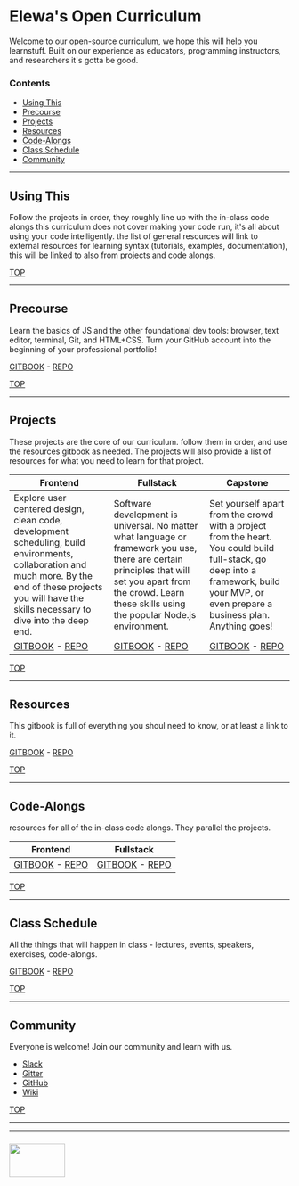 # Elewa's Open Curriculum

Welcome to our open-source curriculum, we hope this will help you learnstuff. Built on our experience as educators, programming instructors, and researchers it's gotta be good. 
### Contents
* [Using This](#using-this)
* [Precourse](#precourse)  
* [Projects](#projects)
* [Resources](#resources)
* [Code-Alongs](#code-alongs)
* [Class Schedule](#class-schedule)
* [Community](#community)

---

## Using This

Follow the projects in order, they roughly line up with the in-class code alongs
this curriculum does not cover making your code run, it's all about using your code intelligently. the list of general resources will link to external resources for learning syntax (tutorials, examples, documentation), this will be linked to also from projects and code alongs.

[TOP](#elewas-open-curriculum)

---

## Precourse

Learn the basics of JS and the other foundational dev tools: browser, text editor, terminal, Git, and HTML+CSS.  Turn your GitHub account into the beginning of your professional portfolio!

[GITBOOK](https://elewa-academy.github.io/April-Precourse) - [REPO](https://github.com/elewa-academy/April-Precourse)

[TOP](#elewas-open-curriculum)

---
## Projects
These projects are the core of our curriculum.  follow them in order, and use the resources gitbook as needed. The projects will also provide a list of resources for what you need to learn for that project.

| Frontend | Fullstack | Capstone |
|---|---|---|
| Explore user centered design, clean code, development scheduling, build environments, collaboration and much more. By the end of these projects you will have the skills necessary to dive into the deep end.| Software development is universal.  No matter what language or framework you use, there are certain principles that will set you apart from the crowd.  Learn these skills using the popular Node.js environment. | Set yourself apart from the crowd with a project from the heart.  You could build full-stack, go deep into a framework, build your MVP, or even prepare a business plan.  Anything goes! |
|[GITBOOK](https://elewa-academy.github.io/Frontend-Projects) - [REPO](https://github.com/elewa-academy/Frontend-Projects/tree/master/docs_src)|[GITBOOK](https://elewa-academy.github.io/Fullstack-Projects) - [REPO](https://github.com/elewa-academy/Fullstack-Projects/tree/master/docs_src)| [GITBOOK](https://elewa-academy.github.io/Capstone-Project) - [REPO](https://github.com/elewa-academy/Capstone-Project) |



[TOP](#elewas-open-curriculum)

---

## Resources
This gitbook is full of everything you shoul need to know, or at least a link to it.

[GITBOOK](https://elewa-academy.github.io/General-Resources) - [REPO](https://github.com/elewa-academy/General-Resources)

[TOP](#elewas-open-curriculum)

---

## Code-Alongs

resources for all of the in-class code alongs.  They parallel the projects.  

| Frontend |  Fullstack  |
|---|---|
| [GITBOOK](https://elewa-academy.github.io/Frontend-Code-Alongs) - [REPO](https://github.com/elewa-academy/Frontend-Code-Alongs/tree/master/docs_src) | [GITBOOK](https://elewa-academy.github.io/Fullstack-Code-Alongs) - [REPO](https://github.com/elewa-academy/Fullstack-Code-Alongs/tree/master/docs_src) |

[TOP](#elewas-open-curriculum)

---


## Class Schedule
All the things that will happen in class - lectures, events, speakers, exercises, code-alongs.

[GITBOOK](https://elewa-academy.github.io/April-Schedule) - [REPO](https://github.com/elewa-academy/April-2018/tree/master/docs_src)

[TOP](#elewas-open-curriculum)

---
## Community
Everyone is welcome!  Join our community and learn with us.  
* [Slack](https://join.slack.com/t/elewa-academy/shared_invite/enQtMjk4OTA3OTM1NjIwLTA2ZmQ0NDVhNjQxZWM2NjNhNmMyNmVhZGNhZmJmZTY1OWQ4Nzc0ZTkzZGE3NjdiYTYwYThlNzI3YTg2NGM5MGM)
* [Gitter](https://gitter.im/elewa-academy/Lobby)
* [GitHub](https://github.com/elewa-academy)
* [Wiki](https://github.com/elewa-academy/elewa-academy.github.io/wiki)

[TOP](#elewas-open-curriculum)

---
---
### <a href="http://elewa.education/blog" target="_blank"><img src="https://user-images.githubusercontent.com/18554853/36629698-eb7ed6d0-1959-11e8-9a78-7acd2652186e.png" width="100" height="60"/></a>
